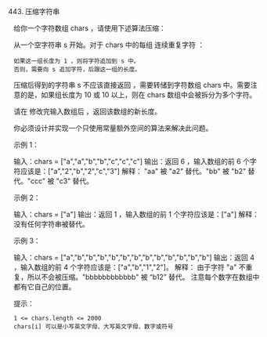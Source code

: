 443. 压缩字符串

给你一个字符数组 chars ，请使用下述算法压缩：

从一个空字符串 s 开始。对于 chars 中的每组 连续重复字符 ：

    如果这一组长度为 1 ，则将字符追加到 s 中。
    否则，需要向 s 追加字符，后跟这一组的长度。

压缩后得到的字符串 s 不应该直接返回 ，需要转储到字符数组 chars 中。需要注意的是，如果组长度为 10 或 10 以上，则在 chars 数组中会被拆分为多个字符。

请在 修改完输入数组后 ，返回该数组的新长度。

你必须设计并实现一个只使用常量额外空间的算法来解决此问题。

 

示例 1：

输入：chars = ["a","a","b","b","c","c","c"]
输出：返回 6 ，输入数组的前 6 个字符应该是：["a","2","b","2","c","3"]
解释：
"aa" 被 "a2" 替代。"bb" 被 "b2" 替代。"ccc" 被 "c3" 替代。

示例 2：

输入：chars = ["a"]
输出：返回 1 ，输入数组的前 1 个字符应该是：["a"]
解释：
没有任何字符串被替代。

示例 3：

输入：chars = ["a","b","b","b","b","b","b","b","b","b","b","b","b"]
输出：返回 4 ，输入数组的前 4 个字符应该是：["a","b","1","2"]。
解释：
由于字符 "a" 不重复，所以不会被压缩。"bbbbbbbbbbbb" 被 “b12” 替代。
注意每个数字在数组中都有它自己的位置。

 

提示：

    1 <= chars.length <= 2000
    chars[i] 可以是小写英文字母、大写英文字母、数字或符号

